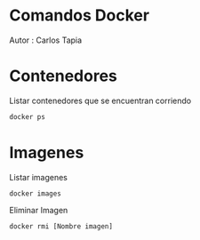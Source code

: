 # Comandos Docker 
 Autor : Carlos Tapia

# Contenedores
Listar contenedores que se encuentran corriendo
```bash
docker ps
```
# Imagenes
Listar imagenes
```
docker images
```
Eliminar Imagen 
```
docker rmi [Nombre imagen]
